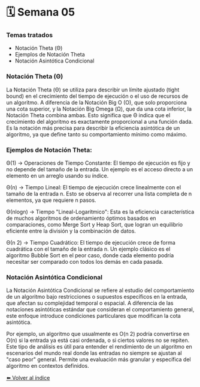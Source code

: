 # 🗓️ Semana 05
### Temas tratados
- Notación Theta (Θ)
- Ejemplos de Notación Theta
- Notación Asintótica Condicional
### Notación Theta (Θ)
La Notación Theta (Θ) se utiliza para describir un límite ajustado (tight bound) en el crecimiento del tiempo de ejecución o el uso de recursos de un algoritmo. A diferencia de la Notación Big O (O), que solo proporciona una cota superior, y la Notación Big Omega (Ω), que da una cota inferior, la Notación Theta combina ambas. Esto significa que Θ indica que el crecimiento del algoritmo es exactamente proporcional a una función dada. Es la notación más precisa para describir la eficiencia asintótica de un algoritmo, ya que define tanto su comportamiento mínimo como máximo.

### Ejemplos de Notación Theta:
Θ(1) → Operaciones de Tiempo Constante: El tiempo de ejecución es fijo y no depende del tamaño de la entrada. Un ejemplo es el acceso directo a un elemento en un arreglo usando su índice.

Θ(n) → Tiempo Lineal: El tiempo de ejecución crece linealmente con el tamaño de la entrada n. Esto se observa al recorrer una lista completa de n elementos, ya que requiere n pasos.

Θ(nlogn) → Tiempo "Lineal-Logarítmico": Esta es la eficiencia característica de muchos algoritmos de ordenamiento óptimos basados en comparaciones, como Merge Sort y Heap Sort, que logran un equilibrio eficiente entre la división y la combinación de datos.

Θ(n 2) → Tiempo Cuadrático: El tiempo de ejecución crece de forma cuadrática con el tamaño de la entrada n. Un ejemplo clásico es el algoritmo Bubble Sort en el peor caso, donde cada elemento podría necesitar ser comparado con todos los demás en cada pasada.

### Notación Asintótica Condicional
La Notación Asintótica Condicional se refiere al estudio del comportamiento de un algoritmo bajo restricciones o supuestos específicos en la entrada, que afectan su complejidad temporal o espacial. A diferencia de las notaciones asintóticas estándar que consideran el comportamiento general, este enfoque introduce condiciones particulares que modifican la cota asintótica.

Por ejemplo, un algoritmo que usualmente es O(n 2) podría convertirse en O(n) si la entrada ya está casi ordenada, o si ciertos valores no se repiten. Este tipo de análisis es útil para entender el rendimiento de un algoritmo en escenarios del mundo real donde las entradas no siempre se ajustan al "caso peor" general. Permite una evaluación más granular y específica del algoritmo en contextos definidos.

[⬅️ Volver al índice](../README.md)

